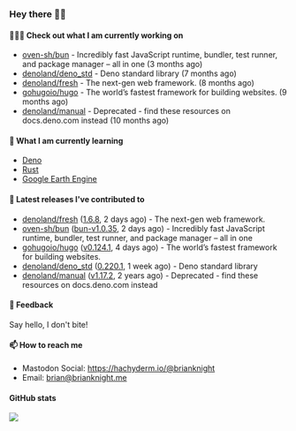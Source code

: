 ### Hey there 👋🏻

#### 👷🏻‍♂️ Check out what I am currently working on

- [oven-sh/bun](https://github.com/oven-sh/bun) - Incredibly fast JavaScript runtime, bundler, test runner, and package manager – all in one (3 months ago)
- [denoland/deno_std](https://github.com/denoland/deno_std) - Deno standard library (7 months ago)
- [denoland/fresh](https://github.com/denoland/fresh) - The next-gen web framework. (8 months ago)
- [gohugoio/hugo](https://github.com/gohugoio/hugo) - The world’s fastest framework for building websites. (9 months ago)
- [denoland/manual](https://github.com/denoland/manual) - Deprecated - find these resources on docs.deno.com instead (10 months ago)

#### 🌱 What I am currently learning
- [Deno](https://deno.land/)
- [Rust](https://www.rust-lang.org/)
- [Google Earth Engine](https://earthengine.google.com/)

#### 🔭 Latest releases I've contributed to

- [denoland/fresh](https://github.com/denoland/fresh) ([1.6.8](https://github.com/denoland/fresh/releases/tag/1.6.8), 2 days ago) - The next-gen web framework.
- [oven-sh/bun](https://github.com/oven-sh/bun) ([bun-v1.0.35](https://github.com/oven-sh/bun/releases/tag/bun-v1.0.35), 2 days ago) - Incredibly fast JavaScript runtime, bundler, test runner, and package manager – all in one
- [gohugoio/hugo](https://github.com/gohugoio/hugo) ([v0.124.1](https://github.com/gohugoio/hugo/releases/tag/v0.124.1), 4 days ago) - The world’s fastest framework for building websites.
- [denoland/deno_std](https://github.com/denoland/deno_std) ([0.220.1](https://github.com/denoland/deno_std/releases/tag/0.220.1), 1 week ago) - Deno standard library
- [denoland/manual](https://github.com/denoland/manual) ([v1.17.2](https://github.com/denoland/manual/releases/tag/v1.17.2), 2 years ago) - Deprecated - find these resources on docs.deno.com instead

#### 💬 Feedback

Say hello, I don't bite!

#### 📫 How to reach me

- Mastodon Social: <a rel="me" href="https://hachyderm.io/@brianknight">https://hachyderm.io/@brianknight</a>
- Email: brian@brianknight.me

#### GitHub stats

![](https://github-profile-summary-cards.vercel.app/api/cards/profile-details?username=brianknight10&theme=github)